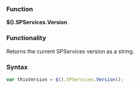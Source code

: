 ### Function

**$().SPServices.Version**

### Functionality

Returns the current SPServices version as a string.

### Syntax

```javascript
var thisVersion = $().SPServices.Version();
```